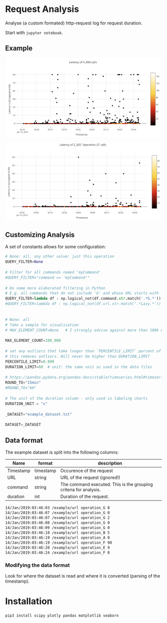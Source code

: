 # Request Analysis

Analyse (a custom formated) http-request log for request duration.

Start with `jupyter notebook`.

## Example

![All requests](README.inc/all_requests.png)

![Just operation G](README.inc/operation_g_requests.png)

## Customizing Analysis

A set of constants allows for some configuration:

```python
# None: all, any other value: just this operation
QUERY_FILTER=None

# Filter for all commands named 'myCommand'
#QUERY_FILTER="command == 'myCommand'"

# Do some more elaborated filtering in Python
# E.g. all commands that do not include 'G' and whose URL starts with ''/example'
QUERY_FILTER=lambda df : np.logical_not(df.command.str.match('.*G.*')) & df.url.str.match(r'^/example')
#QUERY_FILTER=lambda df : np.logical_not(df.url.str.match('.*Lazy.*'))


# None: all
# Take a sample for visualisation
# MAX_ELEMENT_COUNT=None   # I strongly advise against more than 100k elements (performance)

MAX_ELEMENT_COUNT=100_000

# set any outliers that take longer than `PERCENTILE_LIMIT` percent of the calls to this ceiling
# this removes outliers. Will never be higher than DURATION_LIMIT
PERCENTILE_LIMIT=0.999
DURATION_LIMIT=60  # unit: the same unit as used in the data files

# https://pandas.pydata.org/pandas-docs/stable/timeseries.html#timeseries-offset-aliases
ROUND_TO="15min"
#ROUND_TO="6H"

# The unit of the duration column - only used in labeling charts
DURATION_UNIT = "s"

_DATASET="example_dataset.txt"

DATASET=_DATASET
```

## Data format

The example dataset is split into the following columns:

| Name | format | description |
|---|---|---|
| Timestamp  | timestamp  | Occurence of the request  |
| URL  | string | URL of the request (ignored!)  |
| command  | string  | The command executed. This is the grouping criteria for analysis.  |
| duration  | int  | Duration  of the request.  |

```csv
14/Jan/2019:03:46:03 /example/url operation_G 0
14/Jan/2019:03:46:07 /example/url operation_G 0
14/Jan/2019:03:46:07 /example/url operation_G 2
14/Jan/2019:03:46:08 /example/url operation_G 0
14/Jan/2019:03:46:09 /example/url operation_G 0
14/Jan/2019:03:46:10 /example/url operation_B 5
14/Jan/2019:03:46:19 /example/url operation_A 0
14/Jan/2019:03:46:19 /example/url operation_F 90
14/Jan/2019:03:46:20 /example/url operation_E 9
14/Jan/2019:03:46:24 /example/url operation_F 0
```

### Modifying the data format

Look for where the dataset is read and where it is converted (parsing of the timestamp).

# Installation

`pip3 install scipy plotly pandas matplotlib seaborn`



